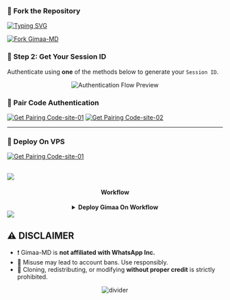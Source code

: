 ### 🚀 Fork the Repository

<p align='center'>

 [![Typing SVG](https://readme-typing-svg.herokuapp.com?font=monospace-ExtraBold&color=blue&lines=𝗙𝗢𝗥𝗞+𝗔𝗡𝗗+𝗦𝗧𝗔𝗥+⭐+𝗥𝗘𝗣𝗢)](https://git.io/typing-svg)

<a href="https://github.com/Thisara260/DARK-Gimaa-/fork"><img src="https://img.shields.io/github/forks/Thisara260/DARK-Gimaa-?style=for-the-badge&logo=github&color=4c1&label=Fork%20GIMAA-MD" alt="Fork Gimaa-MD" /></a>

### 🔐 Step 2: Get Your Session ID

Authenticate using **one** of the methods below to generate your `Session ID`.

<p align="center">
  <img src="https://i.imgur.com/LyHic3i.gif" alt="Authentication Flow Preview" />
</p>

### 📲 Pair Code Authentication

[![Get Pairing Code-site-01](https://img.shields.io/badge/Get%20Pairing%20Code_Site_01-orange?style=for-the-badge&logo=opencv&logoColor=black)](https://gimaa-md-pair-site-01-v3.onrender.com)
[![Get Pairing Code-site-02](https://img.shields.io/badge/Get%20Pairing%20Code_site_02-orange?style=for-the-badge&logo=opencv&logoColor=black)](https://gimaa-md-pair-site-02-v3.onrender.com)

---
### 📲 Deploy On VPS
[![Get Pairing Code-site-01](https://img.shields.io/badge/Deploy%20Whtasapp%20Bot_On_VPS-orange?style=for-the-badge&logo=opencv&logoColor=black)](https://deploy-gimaa-md-bot.onrender.com/)

<br>
<a><img src='https://i.imgur.com/LyHic3i.gif'/>

 <h4 align="center"> Workflow</h4>
<p style="text-align: center; font-size: 1.2em;">


<details>

<b><strong><summary align="center" style="color: Yello;">Deploy Gimaa On Workflow</summary></strong></b>
<p style="text-align: center; font-size: 1.2em;">
 
<h8>Copy the workflow codes and then fork the repo edit config add session id then save and now click on repo action tag then click on start new workflow then paste workflow codes rename main.yml to deploy.yml and save the file</h8>
<h3 align-"center"> Important</h3>
<h6 align-"center">Attention! We do not take responsibility if your github account is suspended through this Deploy method, I advise you not to use this workflow deploy method in the latest github accounts, github accounts created a year or more ago have not received the risk of suspension so far, this works It will only be done for 6 hours, you need to update the code to reactivate it.</h6>

```
name: Node.js CI

on:
  push:
    branches:
      - main
  pull_request:
    branches:
      - main

jobs:
  build:

    runs-on: ubuntu-latest

    strategy:
      matrix:
        node-version: [20.x]

    steps:
    - name: Checkout repository
      uses: actions/checkout@v3

    - name: Set up Node.js
      uses: actions/setup-node@v3
      with:
        node-version: ${{ matrix.node-version }}

    - name: Install dependencies
      run: npm install

    - name: Start application
      run: npm start
```
</details> 
<img src='https://i.imgur.com/LyHic3i.gif'/>

## ⚠️ DISCLAIMER

- ❗ Gimaa-MD is **not affiliated with WhatsApp Inc.**
- 🚫 Misuse may lead to account bans. Use responsibly.
- 🛑 Cloning, redistributing, or modifying **without proper credit** is strictly prohibited.

<p align="center">
  <img src="https://i.imgur.com/LyHic3i.gif" alt="divider"/>
</p>



